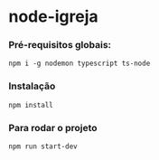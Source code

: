 # node-igreja

### Pré-requisitos globais:
`npm i -g nodemon typescript ts-node`

### Instalação
`npm install`

### Para rodar o projeto
`npm run start-dev`